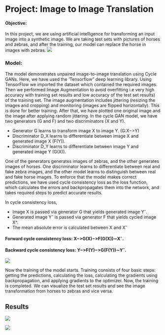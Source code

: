 # Project: Image to Image Translation
#### Objective:
In this project, we are using artificial intelligence for transforming an input image into a synthetic image. We are taking test sets with pictures of horses and zebras, and after the training, our model can replace the horse in images with zebras.
![](https://github.com/rakshit1401/Demo/blob/master/image4.jpeg)

### Model:
The model demonstrates unpaired image-to-image translation using Cycle GANs. Here, we have used the ‘Tensorflow” deep learning library.
Using TensorFlow we imported the dataset which contained the required images. Then we performed Image Augmentation to avoid overfitting i.e very high accuracy with training set results and low accuracy of the test set results) of the training set. The image augmentation includes jittering (resizing the images and cropping) and monitoring (images are flipped horizontally). This is done for better training.
After that, we have plotted one original image and the image after applying random jittering. 
In the cycle GAN model, we have two generators (G and F) and two discriminators (X and Y).

* Generator G learns to transform image X to image Y. (G:X−>Y)
* Discriminator D_X learns to differentiate between image X and generated image X (F(Y)).
* Discriminator D_Y learns to differentiate between image Y and generated image Y (G(X)).

One of the generators generates images of zebras, and the other generates images of horses. One discriminator learns to differentiate between real and fake zebra images, and the other model learns to distinguish between real and fake horse images. 
To enforce that the model makes correct predictions, we have used cycle consistency loss as the loss function, which calculates the errors and backpropagates them into the network, and takes required steps to predict accurate results.

In cycle consistency loss,
-   Image X is passed via generator G that yields generated image Yˆ.
-	Generated image  Yˆ is passed via generator F that yields cycled image X^.
-	The mean absolute error is calculated between X and Xˆ

#### Forward cycle consistency loss: X−>G(X)−>F(G(X))∼Xˆ.
#### Backward cycle consistency loss: Y−>F(Y)−>G(F(Y))∼Yˆ.

![](https://github.com/rakshit1401/Demo/blob/master/image1.jpeg)


Now the training of the model starts. Training consists of four basic steps: getting the predictions, calculating the loss, calculating the gradients using backpropagation, and applying gradients to the optimizer. Now, the training is completed. We can visualize the test set results and see the image transformation from horses to zebras and vice versa.

## Results
![](https://github.com/rakshit1401/Demo/blob/master/image1.jpeg)

![](https://github.com/rakshit1401/Demo/blob/master/image5.jpeg)
